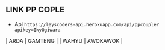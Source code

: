 ## LINK PP COPLE
- Api 
```https://leyscoders-api.herokuapp.com/api/ppcouple?apikey=IkyOgiwara```


| ARDA | GAMTENG |
| WAHYU | AWOKAWOK |

